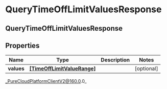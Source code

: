 # QueryTimeOffLimitValuesResponse

## QueryTimeOffLimitValuesResponse

## Properties

|Name | Type | Description | Notes|
|------------ | ------------- | ------------- | -------------|
| **values** | [**[TimeOffLimitValueRange]**](TimeOffLimitValueRange) |  | [optional] |



_PureCloudPlatformClientV2@160.0.0_

